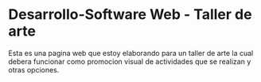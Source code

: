 # Desarrollo-Software Web - Taller de arte
Esta es una pagina web que estoy elaborando para un taller de arte la cual debera funcionar como promocion visual de actividades que se realizan y otras opciones.
